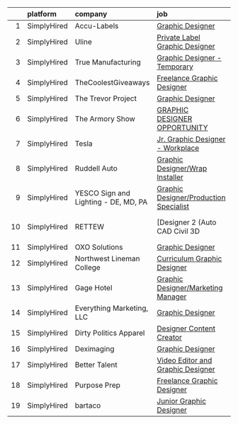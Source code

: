 

|    | platform    | company                              | job                                                                                                                                                                 | update_time   | location                  |
|---:|:------------|:-------------------------------------|:--------------------------------------------------------------------------------------------------------------------------------------------------------------------|:--------------|:--------------------------|
|  1 | SimplyHired | Accu-Labels                          | [Graphic Designer](https://www.simplyhired.com/job/xyJnh4-RwTVhTy0HRJgdfLDqW01GkStUWA2EWP5NqD_PrSR2pA8Phg?q=graphic+designer)                                       | 7d            | San Antonio, TX           |
|  2 | SimplyHired | Uline                                | [Private Label Graphic Designer](https://www.simplyhired.com/job/gaU7wG-0MokVf1_JRYGiyTzy8gVqJplpjUfErgk8B2FmWrZf0ZLp5Q?q=graphic+designer)                         | Recently      | Pleasant Prairie, WI      |
|  3 | SimplyHired | True Manufacturing                   | [Graphic Designer - Temporary](https://www.simplyhired.com/job/46dkVfY7FfUfIj1YXCM7qMlhFG3uUkZHL4TNyrWSEU0jF2k1dSDiaA?q=graphic+designer)                           | Recently      | O'Fallon, MO              |
|  4 | SimplyHired | TheCoolestGiveaways                  | [Freelance Graphic Designer](https://www.simplyhired.com/job/RLeVriDFQ-0N3S_bXsJCIexmjRXoQ3XP0WH5-IiM4cMpTwLU6dm8JQ?q=graphic+designer)                             | Recently      | Remote                    |
|  5 | SimplyHired | The Trevor Project                   | [Graphic Designer](https://www.simplyhired.com/job/tjrBtD4PzDL4mp3c9dNFO-7eBUYEV-Bb7xcxXZXeqx57IQRsJW7umA?q=graphic+designer)                                       | Recently      | United States             |
|  6 | SimplyHired | The Armory Show                      | [GRAPHIC DESIGNER OPPORTUNITY](https://www.simplyhired.com/job/Psx98aZQevq1hSxyZwyTcbOCyrlQFroJa7S2DA0cbjeqZjhkjNlQZQ?q=graphic+designer)                           | 4d            | New York, NY              |
|  7 | SimplyHired | Tesla                                | [Jr. Graphic Designer - Workplace](https://www.simplyhired.com/job/mxZ-pDZKX5MUYQHgqxzvSyiQpL5E7DGELWJ4bpUBdfLY0bLO81Rv5A?q=graphic+designer)                       | 4d            | Fremont, CA               |
|  8 | SimplyHired | Ruddell Auto                         | [Graphic Designer/Wrap Installer](https://www.simplyhired.com/job/ajBuBy_i5ox-3IxXVO1Z0h4bkN1J6RZN4kDRj4Q2JSc_MWJ3RHVkbQ?q=graphic+designer)                        | Recently      | Port Angeles, WA          |
|  9 | SimplyHired | YESCO Sign and Lighting - DE, MD, PA | [Graphic Designer/Production Specialist](https://www.simplyhired.com/job/lCcuZM1Y_Lp8IIREVE-cURi1UUdyzzyL09_UoPQKouDw67j9WkNbZw?q=graphic+designer)                 | Recently      | New Castle, DE            |
| 10 | SimplyHired | RETTEW                               | [Designer 2 (Auto CAD Civil 3D |Hybrid | Sign On Bonus)](https://www.simplyhired.com/job/3pek8Sdjv2IQVaGMEn_8cbSmYH0FekHiEaxQk69Jhr48Xk5NY0oGMg?q=graphic+designer) | Recently      | Mechanicsburg, PA         |
| 11 | SimplyHired | OXO Solutions                        | [Graphic Designer](https://www.simplyhired.com/job/BXUyWLRJM5GqlXxmpwBw-g_A_qs7M6-f7IDZTvQqqHxFROKtKw3p1Q?q=graphic+designer)                                       | Recently      | Adobe, AZ                 |
| 12 | SimplyHired | Northwest Lineman College            | [Curriculum Graphic Designer](https://www.simplyhired.com/job/DklluFWTvU-QvQF5TnEERBfXgthKrM0D3J3_xjp5YbtGFMdWXis5tQ?q=graphic+designer)                            | 13d           | Meridian, ID              |
| 13 | SimplyHired | Gage Hotel                           | [Graphic Designer/Marketing Manager](https://www.simplyhired.com/job/sJlPwwE-pTkc74bnUq8kRQYC4uIHiqO8dZENxIkB4tLOb4CdlSlCnw?q=graphic+designer)                     | Recently      | Marathon, TX              |
| 14 | SimplyHired | Everything Marketing, LLC            | [Graphic Designer](https://www.simplyhired.com/job/LKoJ5OyuLi9fK1uX73Gh9QqdxY0wx8RdJD8D372zKShkxvC-A6kXZw?q=graphic+designer)                                       | Recently      | Shreveport, LA            |
| 15 | SimplyHired | Dirty Politics Apparel               | [Designer Content Creator](https://www.simplyhired.com/job/gHGs4Q79oxug-9u8O5Xn6aw_3uR226y34_Bl8i2KSaLCjBURBLykBw?q=graphic+designer)                               | Recently      | Remote                    |
| 16 | SimplyHired | Deximaging                           | [Graphic Designer](https://www.simplyhired.com/job/EEeCCRZdKk8KLgd9sj1BPfieSuhCB2SvDFTpjmwDlHTvpjS8WBAtYw?q=graphic+designer)                                       | 8d            | San Antonio, TX           |
| 17 | SimplyHired | Better Talent                        | [Video Editor and Graphic Designer](https://www.simplyhired.com/job/Q_TP-lbsD0YKyPqR7orVR3cHlFJDG7YfNOP3I5l60ZRTuUSDSqsWcg?q=graphic+designer)                      | 5d            | Remote                    |
| 18 | SimplyHired | Purpose Prep                         | [Freelance Graphic Designer](https://www.simplyhired.com/job/NdFRa5xRrHWf_sT9m8kDRUfGtL4Z2cchK5BNQwtIF58g3rrYWL61dg?q=graphic+designer)                             | 5d            | Remote                    |
| 19 | SimplyHired | bartaco                              | [Junior Graphic Designer](https://www.simplyhired.com/job/W9BHb6fk1it36VD2vHCGRJGn_Be0AfKT3QE9JFZCudV03NZ-3_nSmA?q=graphic+designer)                                | Recently      | Nashville, TN +1 location |
